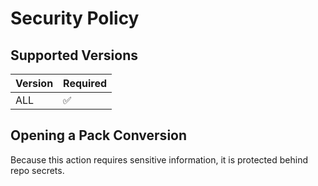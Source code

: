 # Security Policy

## Supported Versions

| Version | Required          |
| ------- | ------------------ |
|   ALL   | :white_check_mark: |

## Opening a Pack Conversion

Because this action requires sensitive information, it is protected behind repo secrets.

